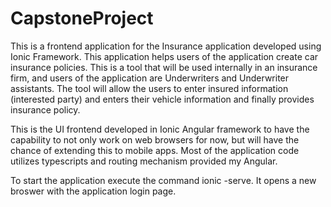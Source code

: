 # CapstoneProject
This is a frontend application for the Insurance application developed using Ionic Framework. This application helps users of the application create car insurance policies.
This is a tool that will be used internally in an insurance firm, and users of the application are Underwriters and Underwriter assistants. 
The tool will allow the users to enter insured information (interested party) and enters their vehicle information and finally provides insurance policy.

This is the UI frontend developed in Ionic Angular framework to have the capability to not only work on web browsers for now, but will have the chance of extending this to mobile apps. Most of the application code utilizes typescripts and routing mechanism provided my Angular.

To start the application execute the command ionic -serve. It opens a new broswer with the application login page.
